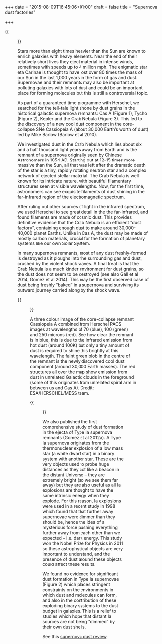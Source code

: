 +++
date = "2015-08-09T16:45:06+01:00"
draft = false
title = "Supernova dust factories"

+++

{{<figure src="/images/crab_sm.jpg" title="Figure 3. Herschel (red) and Hubble (blue) composite image of the Crab Nebula. Credit: ESA/Herschel/PACS/MESS Key Programme Supernova Remnant Team; NASA, ESA and Allison Loll/Jeff Hester (Arizona State University)." >}}

Stars more than eight times heavier than the Sun are known to enrich galaxies with heavy elements. Near the end of their relatively short lives they eject material in intense winds, sometimes with speeds up to 4 million mph. The enigmatic star eta Carinae is thought to have lost over 80 times the mass of our Sun in the last 1,000 years in the form of gas and dust. Supernovae and their remnants may also be important at polluting galaxies with lots of dust and could be an important place for forming molecules but this is still a controversial topic.

As part of a guaranteed time programme with Herschel, we searched for the tell-tale light shone by dust grains in the historical galactic supernova remnants: Cas A (Figure 1), Tycho (Figure 2), Kepler and the Crab Nebula (Figure 3). This led to the discovery of a new cool dust component in the core-collapse SNe Cassiopeia A (about 30,000 Earth’s worth of dust) led by Mike Barlow (Barlow et al 2010).

We investigated dust in the Crab Nebula which lies about six and a half thousand light years away from Earth and is the remnant of a supernova originally seen by Chinese Astronomers in 1054 AD. Starting out at 12-15 times more massive than the Sun, all that was left after the dramatic death of the star is a tiny, rapidly rotating neutron star and a complex network of ejected stellar material. The Crab Nebula is well known for its intricate nature, with beautiful filamentary structures seen at visible wavelengths. Now, for the first time, astronomers can see exquisite filaments of dust shining in the far-infrared region of the electromagnetic spectrum.

After ruling out other sources of light in the infrared spectrum, we used Herschel to see great detail in the the far-infrared, and found filaments are made of cosmic dust. This provides definitive evidence that the Crab Nebula is an efficient “dust factory”, containing enough dust to make around 30,000-40,000 planet Earths. Unlike in Cas A, the dust may be made of mostly carbon materials, crucial for the formation of planetary systems like our own Solar System.

In many supernova remnants, most of any dust freshly-formed is destroyed as it ploughs into the surrounding gas and dust, crushed by the violent shock waves. A final treat is that the Crab Nebula is a much kinder environment for dust grains, so the dust does not seem to be destroyed (see also Gall et al 2014, Gomez et al 2014). This may be the first observed case of dust being freshly “baked” in a supernova and surviving its outward journey carried along by the shock wave.

{{<figure src="/images/CasA_small_crop3-4.jpg" title="Figure 1. A three colour image of the core-collapse remnant Cassiopeia A combined from Herschel PACS images at wavelengths of 70 (blue), 100 (green) and 250 microns (red). See how clear the remnant is in blue, this is due to the infrared emission from hot dust (around 100K) but only a tiny amount of dust is required to shine this brightly at this wavelength. The faint green blob in the centre of the remnant is the newly discovered cool dust component (around 30,000 Earth masses). The red structures all over the map show emission from dust in unrelated Galactic clouds in the foreground (some of this originates from unrelated spiral arm in between us and Cas A). For more details see Barlow et al 2010 and Dunne et al 2003, 2009." >}}

A three colour image of the core-collapse remnant Cassiopeia A combined from Herschel PACS images at wavelengths of 70 (blue), 100 (green) and 250 microns (red). See how clear the remnant is in blue, this is due to the infrared emission from hot dust (around 100K) but only a tiny amount of dust is required to shine this brightly at this wavelength. The faint green blob in the centre of the remnant is the newly discovered cool dust component (around 30,000 Earth masses). The red structures all over the map show emission from dust in unrelated Galactic clouds in the foreground (some of this originates from unrelated spiral arm in between us and Cas A). Credit: ESA/HERSCHEL/MESS team.

{{<figure src="/images/pacs_3col.jpg" title="Three colour image of Tycho's supernova remnant with Herschel. Blue is the tiny amounts of hot dust (~90K) swept up by the supernova shock. Credit: ESA/HERSCHEL/MESS/H.L.Gomez et al.">}}

We also published the first comprehensive study of dust formation in the ejecta of Type Ia supernova remnants (Gomez et al 2012a). A Type Ia supernova originates from the thermonuclear explosion of a low mass star (a white dwarf star) in a binary system with another star. These are the very objects used to probe huge distances as they act like a beacon in the distant Universe – they are extremely bright (so we see them far away) but they are also useful as all Ia explosions are thought to have the same intrinsic energy when they explode. For this reason, Ia explosions were used in a recent study in 1998 which found that that further away supernovae were dimmer than they should be, hence the idea of a mysterious force pushing everything further away from each other than we expected – i.e. dark energy. This study won the Nobel Prize for Physics in 2011 so these astrophysical objects are very important to understand, and the presence of dust around these objects could affect these results.

We found no evidence for significant dust formation in Type Ia supernovae (Figure 2) which places stringent constraints on the environments in which dust and molecules can form, and also in the contribution of these exploding binary systems to the dust budget in galaxies. This is a relief to studies which hope that distant Ia sources are not being “dimmed” by their own dust shells.

See this [supernova dust review](http://pos.sissa.it/archive/conferences/207/146/LCDU2013_146.pdf).
